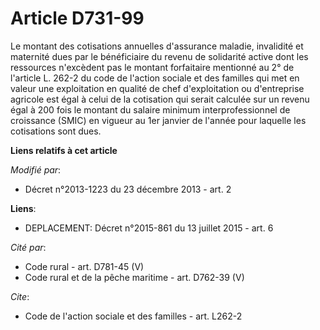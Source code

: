 # Article D731-99

Le montant des cotisations annuelles d'assurance maladie, invalidité et maternité dues par le bénéficiaire du revenu de
solidarité active dont les ressources n'excèdent pas le montant forfaitaire mentionné au 2° de l'article L. 262-2 du code de
l'action sociale et des familles qui met en valeur une exploitation en qualité de chef d'exploitation ou d'entreprise
agricole est égal à celui de la cotisation qui serait calculée sur un revenu égal à 200 fois le montant du salaire minimum
interprofessionnel de croissance (SMIC) en vigueur au 1er janvier de l'année pour laquelle les cotisations sont dues.

**Liens relatifs à cet article**

_Modifié par_:

  - Décret n°2013-1223 du 23 décembre 2013 - art. 2

**Liens**:

  - DEPLACEMENT: Décret n°2015-861 du 13 juillet 2015 - art. 6

_Cité par_:

  - Code rural - art. D781-45 (V)
  - Code rural et de la pêche maritime - art. D762-39 (V)

_Cite_:

  - Code de l'action sociale et des familles - art. L262-2
